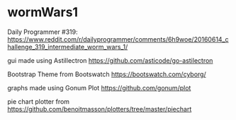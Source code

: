 # wormWars1
Daily Programmer #319: https://www.reddit.com/r/dailyprogrammer/comments/6h9woe/20160614_challenge_319_intermediate_worm_wars_1/

gui made using Astillectron
https://github.com/asticode/go-astilectron

Bootstrap Theme from Bootswatch
https://bootswatch.com/cyborg/

graphs made using Gonum Plot
https://github.com/gonum/plot

pie chart plotter from
https://github.com/benoitmasson/plotters/tree/master/piechart
